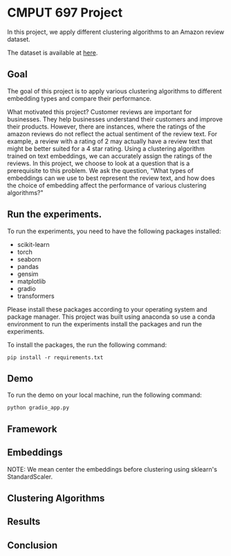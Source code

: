 # CMPUT 697 Project
In this project, we apply different clustering algorithms to an Amazon review dataset.

The dataset is available at [here](https://www.kaggle.com/datasets/yasserh/amazon-product-reviews-dataset).

## Goal
The goal of this project is to apply various clustering algorithms to different embedding types and compare their performance.

What motivated this project?
Customer reviews are important for businesses. They help businesses understand their customers and improve their products. However, there are instances, 
where the ratings of the amazon reviews do not reflect the actual sentiment of the review text. For example, a review with a rating of 2 may actually have a review text that might be better suited for a 4 star rating. Using a clustering algorithm trained on text embeddings, we can accurately assign the ratings of the reviews.
In this project, we choose to look at a question that is a prerequisite to this problem. We ask the question, "What types of embeddings can we use to best represent the review text, and how does the choice of embedding affect the performance of various clustering algorithms?"


## Run the experiments.
To run the experiments, you need to have the following packages installed:
- scikit-learn
- torch
- seaborn
- pandas
- gensim
- matplotlib
- gradio
- transformers

Please install these packages according to your operating system and 
package manager.
This project was built using anaconda so use a conda environment to run the experiments install the packages and run the experiments.


To install the packages, the run the following command:
```
pip install -r requirements.txt
```


## Demo
To run the demo on your local machine, run the following command:
```
python gradio_app.py
```


## Framework

## Embeddings

NOTE: We mean center the embeddings before clustering using sklearn's StandardScaler.
## Clustering Algorithms

## Results

## Conclusion


